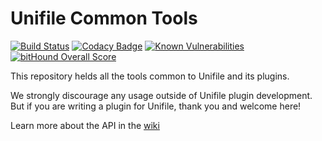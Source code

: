 # Unifile Common Tools

[![Build Status](https://travis-ci.org/silexlabs/unifile-common-tools.png?branch=master)](https://travis-ci.org/silexlabs/unifile-common-tools) [![Codacy Badge](https://api.codacy.com/project/badge/Grade/0aa235e2fa2f457b9e3f2d608ec608e3)](https://www.codacy.com/app/jeanbaptiste-richardet/unifile-common-tools?utm_source=github.com&amp;utm_medium=referral&amp;utm_content=silexlabs/unifile-common-tools&amp;utm_campaign=Badge_Grade) [![Known Vulnerabilities](https://snyk.io/test/github/silexlabs/unifile-common-tools/badge.svg)](https://snyk.io/test/github/silexlabs/unifile-common-tools) [![bitHound Overall Score](https://www.bithound.io/github/silexlabs/unifile-common-tools/badges/score.svg)](https://www.bithound.io/github/silexlabs/unifile-common-tools)

This repository helds all the tools common to Unifile and its plugins.

We strongly discourage any usage outside of Unifile plugin development. But if you are writing a plugin for Unifile, thank you and welcome here!

Learn more about the API in the [wiki](https://github.com/silexlabs/unifile-common-tools/wiki)

